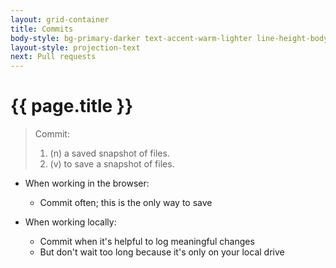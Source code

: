 ```yaml
---
layout: grid-container
title: Commits
body-style: bg-primary-darker text-accent-warm-lighter line-height-body-4 padding-bottom-9 font-body-lg slide
layout-style: projection-text
next: Pull requests
---
```


# {{ page.title }}

> Commit:
> 1. (n) a saved snapshot of files.
> 1. (v) to save a snapshot of files.

- When working in the browser:
    - Commit often; this is the only way to save

- When working locally:
    - Commit when it's helpful to log meaningful changes
    - But don't wait too long because it's only on your local drive
